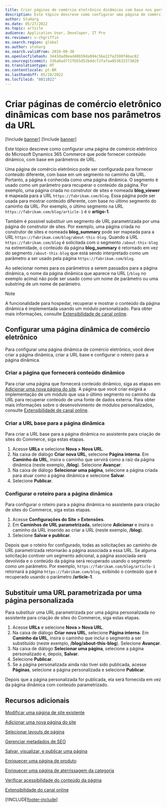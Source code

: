 ```yaml
---
title: Criar páginas de comércio eletrônico dinâmicas com base nos parâmetros da URL
description: Este tópico descreve como configurar uma página de comércio eletrônico do Microsoft Dynamics 365 Commerce que pode fornecer conteúdo dinâmico, com base em parâmetros de URL.
author: StuHarg
ms.date: 05/27/2022
ms.topic: article
audience: Application User, Developer, IT Pro
ms.reviewer: v-chgriffin
ms.search.region: global
ms.author: stuharg
ms.search.validFrom: 2019-09-30
ms.openlocfilehash: 3443dad9ead40b59da994c56e22fe2599f4bac82
ms.sourcegitcommit: 336a0ad772fb55d52b4dcf2fafaa853632373820
ms.translationtype: HT
ms.contentlocale: pt-BR
ms.lasthandoff: 05/28/2022
ms.locfileid: "8811022"
---
```

# <a name="create-dynamic-e-commerce-pages-based-on-url-parameters"></a>Criar páginas de comércio eletrônico dinâmicas com base nos parâmetros da URL

[!include [banner](includes/banner.md)]
[!include [banner](includes/preview-banner.md)]

Este tópico descreve como configurar uma página de comércio eletrônico do Microsoft Dynamics 365 Commerce que pode fornecer conteúdo dinâmico, com base em parâmetros de URL.

Uma página de comércio eletrônico pode ser configurada para fornecer conteúdo diferente, com base em um segmento no caminho da URL. Portanto, a página é conhecida como uma página dinâmica. O segmento é usado como um parâmetro para recuperar o conteúdo da página. Por exemplo, uma página criada no construtor de sites e nomeada **blog\_viewer** é mapeada para a URL `https://fabrikam.com/blog`. Essa página pode ser usada para mostrar conteúdo diferente, com base no último segmento do caminho da URL. Por exemplo, o último segmento na URL `https://fabrikam.com/blog/article-1` é o **artigo-1**.

Também é possível substituir um segmento de URL parametrizada por uma página do construtor de sites. Por exemplo, uma página criada no construtor de sites e nomeada **blog\_summary** pode ser mapeada para a URL `https://fabrikam.com/blog/about-this-blog`. Quando a URL `https://fabrikam.com/blog` é solicitada com o segmento `/about-this-blog` na extremidade, o conteúdo da página **blog\_summary** é retornado em vez do segmento `/about-this-blog` que está sendo interpretado como um parâmetro a ser usado pela página `https://fabrikam.com/blog`. 

Ao selecionar nomes para os parâmetros a serem passados para a página dinâmica, o nome da página dinâmica que aparece na URL (`/blog` no exemplo acima) não pode ser usado como um nome de parâmetro ou uma substring de um nome de parâmetro. 

> [!NOTE]
> A funcionalidade para hospedar, recuperar e mostrar o conteúdo da página dinâmica é implementada usando um módulo personalizado. Para obter mais informações, consulte [Extensibilidade de canal online](e-commerce-extensibility/overview.md).

## <a name="set-up-a-dynamic-e-commerce-page"></a>Configurar uma página dinâmica de comércio eletrônico

Para configurar uma página dinâmica de comércio eletrônico, você deve criar a página dinâmica, criar a URL base e configurar o roteiro para a página dinâmica.

### <a name="create-the-page-that-will-serve-dynamic-content"></a>Criar a página que fornecerá conteúdo dinâmico

Para criar uma página que fornecerá conteúdo dinâmico, siga as etapas em [Adicionar uma nova página do site](add-new-page.md). A página que você criar exigirá a implementação de um módulo que usa o último segmento no caminho da URL para recuperar conteúdo de uma fonte de dados externa. Para obter mais informações sobre o desenvolvimento de módulos personalizados, consulte [Extensibilidade de canal online](e-commerce-extensibility/overview.md).

### <a name="create-the-base-url-for-the-dynamic-page"></a>Criar a URL base para a página dinâmica

Para criar a URL base para a página dinâmica no assistente para criação de sites do Commerce, siga estas etapas.

1. Acesse **URLs** e selecione **Nova \> Nova URL**.
1. Na caixa de diálogo **Criar nova URL**, selecione **Página interna**. Em **Caminho da URL**, insira o caminho que servirá como a raiz da página dinâmica (neste exemplo, **/blog**). Selecione **Avançar**.
1. Na caixa de diálogo **Selecionar uma página**, selecione a página criada para atuar como a página dinâmica e selecione **Salvar**.
1. Selecione **Publicar**.

### <a name="configure-the-route-to-the-dynamic-page"></a>Configurar o roteiro para a página dinâmica

Para configurar o roteiro para a página dinâmica no assistente para criação de sites do Commerce, siga estas etapas.

1. Acesse **Configurações do Site \> Extensões**.
1. Em **Caminhos de URL parametrizada**, selecione **Adicionar** e insira o caminho da URL inserido ao criar a URL (neste exemplo, **/blog**).
1. Selecione **Salvar e publicar**.

Depois que o roteiro for configurado, todas as solicitações ao caminho de URL parametrizada retornarão a página associada a essa URL. Se alguma solicitação contiver um segmento adicional, a página associada será devolvida e o conteúdo da página será recuperado usando o segmento como um parâmetro. Por exemplo, `https://fabrikam.com/blog/article-1` retornará a página `https://fabrikam.com/blog`, exibindo o conteúdo que é recuperado usando o parâmetro **/article-1**.

## <a name="override-a-parameterized-url-with-a-custom-page"></a>Substituir uma URL parametrizada por uma página personalizada

Para substituir uma URL parametrizada por uma página personalizada no assistente para criação de sites do Commerce, siga estas etapas.

1. Acesse **URLs** e selecione **Nova \> Nova URL**.
1. Na caixa de diálogo **Criar nova URL**, selecione **Página interna**. Em **Caminho da URL**, insira o caminho que inclui o segmento a ser substituído (neste exemplo, **/blog/about-this-blog**). Selecione **Avançar**.
1. Na caixa de diálogo **Selecionar uma página**, selecione a página personalizado e, depois, **Salvar**.
1. Selecione **Publicar**.
1. Se a página personalizada ainda não tiver sido publicada, acesse **Páginas**, selecione a página personalizada e selecione **Publicar**.

Depois que a página personalizada for publicada, ela será fornecida em vez da página dinâmica com conteúdo parametrizado.

## <a name="additional-resources"></a>Recursos adicionais

[Modificar uma página de site existente](modify-existing-page.md)

[Adicionar uma nova página do site](add-new-page.md)

[Selecionar layouts de página](select-page-layouts.md)

[Gerenciar metadados de SEO](manage-seo-metadata.md)

[Salvar, visualizar, e publicar uma página](save-preview-publish-page.md)

[Enriquecer uma página de produto](enrich-product-page.md)

[Enriquecer uma página de aterrissagem da categoria](enrich-category-page.md)

[Verificar acessibilidade do conteúdo da página](verify-accessibility.md)

[Extensibilidade do canal online](e-commerce-extensibility/overview.md)


[!INCLUDE[footer-include](../includes/footer-banner.md)]

